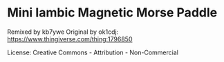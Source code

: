 # Mini Iambic Magnetic Morse Paddle
Remixed by kb7ywe
Original by ok1cdj: https://www.thingiverse.com/thing:1796850

License: Creative Commons - Attribution - Non-Commercial

